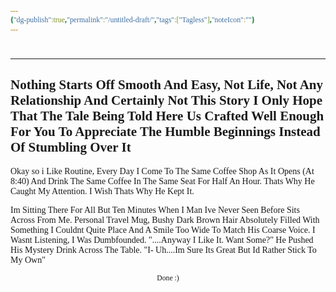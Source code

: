```yaml
---
{"dg-publish":true,"permalink":"/untitled-draft/","tags":["Tagless"],"noteIcon":""}
---
```


<style id="Force_Custom_Fonts" type="text/css">@font-face{font-style:normal;font-family:"Merriweather";src:local("Merriweather")}@font-face{font-style:bolder;font-family:"Merriweather";src:local("Merriweather")}@font-face{font-style:normal;font-family:"Merriweather";src:local("Merriweather");unicode-range:U+0-FF,U+2E80-9FFF,U+F900-FAFF,U+FE30-FE4F,U+20000-2FA1F}@font-face{font-style:bolder;font-family:"Merriweather";src:local("Merriweather");unicode-range:U+0-FF,U+2E80-9FFF,U+F900-FAFF,U+FE30-FE4F,U+20000-2FA1F}@font-face{font-style:normal;font-family:"Merriweather";src:local("Merriweather");unicode-range:U+0-FF}@font-face{font-style:bolder;font-family:"Merriweather";src:local("Merriweather");unicode-range:U+0-FF}:not(pre):not(code):not(textarea):not(tt):not(kbd):not(samp):not(var){font-family:"Merriweather"!important}pre,code,textarea,tt,kbd,samp,var{font-family:monospace!important}pre *,code *,textarea *,tt *,kbd *,samp *,var *{font-family:monospace!important}</style>


# <center><span style="color:#000000"></span></center>
---
Nothing Starts Off Smooth And Easy, Not Life, Not Any Relationship And Certainly Not This Story
I Only Hope That The Tale Being Told Here Us Crafted Well Enough For You To Appreciate The Humble Beginnings Instead Of Stumbling Over It
---

Okay so i Like Routine, Every Day I Come To The Same Coffee Shop As It Opens (At 8:40) And Drink The Same Coffee In The Same Seat For Half An Hour. Thats Why He Caught My Attention. I Wish Thats Why He Kept It.

Im Sitting There For All But Ten Minutes When I Man Ive Never Seen Before Sits Across From Me. Personal Travel Mug, Bushy Dark Brown Hair Absolutely Filled With Something I Couldnt Quite Place And A Smile Too Wide To Match His Coarse Voice. I Wasnt Listening, I Was Dumbfounded. "....Anyway I Like It. Want Some?" He Pushed His Mystery Drink Across The Table.
"I- Uh....Im Sure Its Great But Id Rather Stick To My Own" 









<center><sub>Done :)</sub></center>


<script src="https://utteranc.es/client.js"
        repo="WonderingGodling/My-Mind-Space"
        issue-term="title"
        theme="preferred-color-scheme"
        crossorigin="anonymous"
        async>
</script>